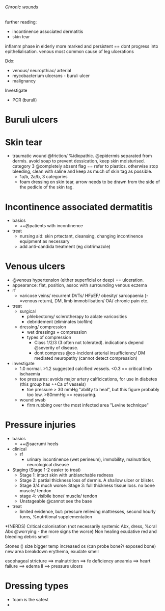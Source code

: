 ###### Chronic wounds
further reading:
- incontinence associated dermatitis
- skin tear

inflamm phase in elderly more marked and persistent == dont progress into epithelialisation.
venous most common cause of leg ulcerations

Ddx:
 - venous/ neuropthiac/ arterial 
 - mycobacterium ulcerans - buruli ulcer
 - malignancy

Investigate
- PCR (buruli)

# Buruli ulcers

# Skin tear
- traumatic wound @friction/ %idiopathic. @epidermis separated from dermis. avoid soap to prevent dessication, keep skin moisturised. category 3 @completely absent flag == refer to plastics. otherwise stop bleeding, clean with saline and keep as much of skin tag as possible.
    + 1a/b, 2a/b, 3 categories
    + foam dressing on skin tear, arrow needs to be drawn from the side of the pedicle of the skin tag.

# Incontinence associated dermatitis
- basics
    + ++@patients with incontinence
- treat
    + nursing aid: skin prtectant, cleansing, changing incontinence equipment as necessary
    + add anti-candida treatment (eg clotrimazole)

# Venous ulcers 
- @venous hypertension (either superficial or deep) == ulceration.
- appearance: flat, position, assoc with surrounding venous eczema
- rf
    + varicose veins/ recurrent DVTs/ HFpEF/ obesity/ sarcopaenia (-=venous return), DM, limb immobilisation/ OA/ chronic pain etc.
- treat
    + surgical
        * phlebectomy/ sclerotherapy to ablate varicosities
        * debridement (eliminates biofilm)
    + dressing/ compression
        * wet dressings + compression
        * types of compression
            - Class 1/2/3 (3 often not tolerated). indications depend @severity of disease.
            - dont compress @co-incident arterial insufficiency/ DM mediated neuropathy (cannot detect compression)
- investigate
    + 1.0 normal. >1.2 suggested calcified vessels. <0.3 == critical limb ischaemia
    + toe pressures: avoids major artery calficications, for use in diabetes (this group has ++Ca of vessels)
        * toe pressure > 30 mmHg "ability to heal", but this figure probably too low. >80mmHg == reassuring.
    + wound swab
        * firm rubbing over the most infected area "Levine technique"


# Pressure injuries
- basics
    + ++@sacrum/ heels
- clinical
    + rf
        * urinary incontinence (wet perineum), immobility, malnutrition, neurological disease
- Staging (Stage 1-2 easier to treat)
    + Stage 1: intact skin with unblanchable redness 
    + Stage 2: partial thickness loss of dermis. A shallow ulcer or blister.
    + Stage 3/4 much worse: Stage 3: full thickness tissue loss. no bone muscle/ tendon
    + stage 4: visibile bone/ muscle/ tendon
    + Unstageable @cannot see the base
- treat
    + limited evidence, but: pressure relieving mattresses, second hourly turns, %nutritional supplementation 


*(NERDS) Critical colonisation (not necessarily systemic Abx, dress, %oral Abx @worrying - the more signs the worse)
Non healing
exudative
red and bleeding
debris
smell

Stones ()
size bigger
temp increased
os (can probe bone?/ exposed bone)
new area breakdown
erythema, exudate
smell


esophageal stricture ==> malnutrition ==> fe deficiency aneamia ==> heart failure ==> edema ll ==> pressure ulcers 



# Dressing types
- foam is the safest
- 
